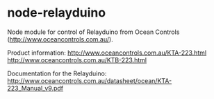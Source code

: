 node-relayduino
===============

Node module for control of Relayduino from Ocean Controls (http://www.oceancontrols.com.au/).

Product information:
http://www.oceancontrols.com.au/KTA-223.html
http://www.oceancontrols.com.au/KTB-223.html

Documentation for the Relayduino:
http://www.oceancontrols.com.au/datasheet/ocean/KTA-223_Manual_v9.pdf
